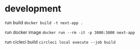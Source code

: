 # development

run build
`docker build -t next-app .`

run docker image
`docker run --rm -it -p 3000:3000 next-app`

run cicleci build
`circleci local execute --job build`
